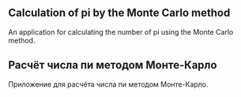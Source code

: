 ## Calculation of pi by the Monte Carlo method 

An application for calculating the number of pi using the Monte Carlo method.

## Расчёт числа пи методом Монте-Карло
Приложение для расчёта числа пи методом Монте-Карло.